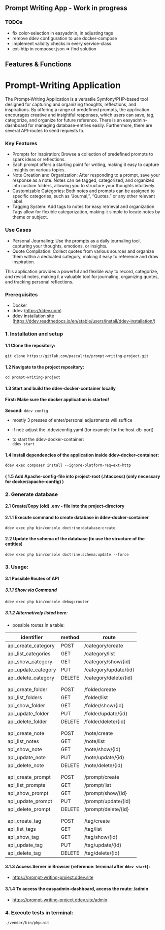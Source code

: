 ## Prompt Writing App - Work in progress

### TODOs
- fix color-selection in easyadmin, in adjusting tags
- remove ddev configuration to use docker-compose
- implement validity checks in every service-class
- ext-http in composer.json => find solution

## Features & Functions

# Prompt-Writing Application

The Prompt-Writing Application is a versatile Symfony/PHP-based tool designed for capturing and organizing thoughts, reflections,
and inspirations. By offering a range of predefined prompts, the application encourages creative and insightful responses,
which users can save, tag, categorize, and organize for future reference. There is an easyadmin-dashboard for managing
database-entries easily. Furthermore, there are several API-routes to send requests to.

### Key Features

- Prompts for Inspiration: Browse a collection of predefined prompts to spark ideas or reflections. 
- Each prompt offers a starting point for writing, making it easy to capture insights on various topics.
- Note Creation and Organization: After responding to a prompt, save your response as a note. Notes can be tagged, categorized, and organized into custom folders, allowing you to structure your thoughts intuitively.
- Customizable Categories: Both notes and prompts can be assigned to specific categories, such as “Journal,”, “Quotes,” or any other relevant label.
- Tagging System: Add tags to notes for easy retrieval and organization. Tags allow for flexible categorization, making it simple to locate notes by theme or subject.

### Use Cases

- Personal Journaling: Use the prompts as a daily journaling tool, capturing your thoughts, emotions, or insights.
- Quote Compilation: Collect quotes from various sources and organize them within a dedicated category, making it easy to reference and draw inspiration.

This application provides a powerful and flexible way to record, categorize, and revisit notes, making it a valuable tool for journaling, organizing quotes, and tracking personal reflections.


### Prerequisites

- Docker
- ddev (https://ddev.com)
- ddev installation site (https://ddev.readthedocs.io/en/stable/users/install/ddev-installation/)

### 1. Installation and setup

#### 1.1 Clone the repository:

```git clone https://gitlab.com/pascalrie/prompt-writing-project.git```

#### 1.2 Navigate to the project repository:

```cd prompt-writing-project```

#### 1.3 Start and build the ddev-docker-container locally
#### First: Make sure the docker application is started!
**Second:** ```ddev config```

- mostly 3 presses of enter/personal adjustments will suffice
- if not: adjust the .ddev/config.yaml (for example for the host-db-port)

- to start the ddev-docker-container: \
```ddev start```

#### 1.4 Install dependencies of the application inside ddev-docker-container:

```ddev exec composer install --ignore-platform-req=ext-http```

#### ( 1.5 Add Apache-config-file into project-root (.htaccess) (only necessary for docker/apache-config) )

### 2. Generate database

#### 2.1 Create/Copy (old) .env - file into the project-directory

#### 2.1.1 Execute command to create database in ddev-docker-container
```ddev exec php bin/console doctrine:database:create```

#### 2.2 Update the schema of the database (to use the structure of the entities)

```ddev exec php bin/console doctrine:schema:update --force```

### 3. Usage:

#### 3.1 Possible Routes of API

##### 3.1.1 Show via Command
```ddev exec php bin/console debug:router```
##### 3.1.2 Alternatively listed here:
- possible routes in a table:

| 	identifier         | method	 | route	                 |
|---------------------|---------|------------------------|
| api_create_category | POST    | /category/create       |
| api_list_categories | GET     | /category/list         |
| api_show_category   | GET     | /category/show/{id}    |
| api_update_category | PUT	    | /category/update/{id}  |
| api_delete_category | DELETE	 | 	/category/delete/{id} |
|                     |         |                        |
|                     |         |                        |
| api_create_folder   | POST	   | 	/folder/create        |
| api_list_folders	   | GET	    | 	/folder/list          |
| api_show_folder	    | GET     | 	/folder/show/{id}     |
| api_update_folder   | 	PUT    | 	/folder/update/{id}   |
| api_delete_folder	  | DELETE	 | 	/folder/delete/{id}   |
| 	                   | 	       | 	                      |
| 	                   | 	       | 	                      |
| api_create_note	    | POST	   | 	/note/create          |
| api_list_notes	     | GET 	   | 	 /note/list           |
| api_show_note	      | GET	    | 	  /note/show/{id}     |
| api_update_note	    | PUT	    | 	/note/update/{id}     |
| api_delete_note	    | DELETE	 | 	/note/delete/{id}     |
| 	                   | 	       | 	                      |
| 	                   | 	       | 	                      |
| api_create_prompt 	 | POST	   | 	 /prompt/create       |
| api_list_prompts	   | GET	    | 	  /prompt/list        |
| api_show_prompt	    | GET	    | 	  /prompt/show/{id}   |
| api_update_prompt	  | PUT	    | 	  /prompt/update/{id} |
| api_delete_prompt	  | DELETE	 | 	/prompt/delete/{id}   |
| 	                   | 	       | 	                      |
| 	                   | 	       | 	                      |
| api_create_tag	     | POST	   | 	 /tag/create          |
| api_list_tags	      | GET	    | 	 /tag/list            |
| api_show_tag	       | GET	    | 	 /tag/show/{id}       |
| api_update_tag	     | PUT	    | 	 /tag/update/{id}     |
| api_delete_tag	     | DELETE	 | 	  /tag/delete/{id}    |

#### 3.1.3 Access Server in Browser (reference: terminal after ```ddev start```):
- https://prompt-writing-project.ddev.site 

#### 3.1.4 To access the easyadmin-dashboard, access the route: /admin
- https://prompt-writing-project.ddev.site/admin

### 4. Execute tests in terminal:
```./vendor/bin/phpunit```